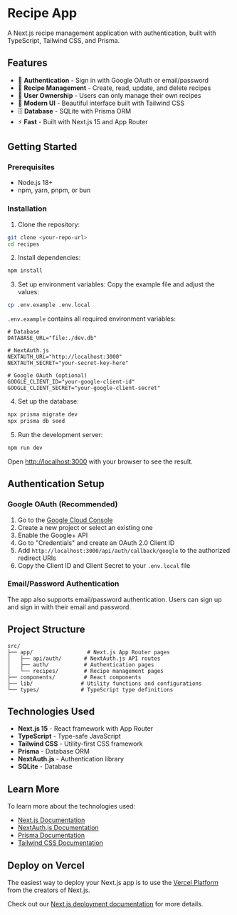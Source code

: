 # Recipe App

A Next.js recipe management application with authentication, built with TypeScript, Tailwind CSS, and Prisma.

## Features

- 🔐 **Authentication** - Sign in with Google OAuth or email/password
- 📝 **Recipe Management** - Create, read, update, and delete recipes
- 👤 **User Ownership** - Users can only manage their own recipes
- 🎨 **Modern UI** - Beautiful interface built with Tailwind CSS
- 🗄️ **Database** - SQLite with Prisma ORM
- ⚡ **Fast** - Built with Next.js 15 and App Router

## Getting Started

### Prerequisites

- Node.js 18+ 
- npm, yarn, pnpm, or bun

### Installation

1. Clone the repository:
```bash
git clone <your-repo-url>
cd recipes
```

2. Install dependencies:
```bash
npm install
```

3. Set up environment variables:
Copy the example file and adjust the values:
```bash
cp .env.example .env.local
```
`.env.example` contains all required environment variables:
```env
# Database
DATABASE_URL="file:./dev.db"

# NextAuth.js
NEXTAUTH_URL="http://localhost:3000"
NEXTAUTH_SECRET="your-secret-key-here"

# Google OAuth (optional)
GOOGLE_CLIENT_ID="your-google-client-id"
GOOGLE_CLIENT_SECRET="your-google-client-secret"
```

4. Set up the database:
```bash
npx prisma migrate dev
npx prisma db seed
```

5. Run the development server:
```bash
npm run dev
```

Open [http://localhost:3000](http://localhost:3000) with your browser to see the result.

## Authentication Setup

### Google OAuth (Recommended)

1. Go to the [Google Cloud Console](https://console.cloud.google.com/)
2. Create a new project or select an existing one
3. Enable the Google+ API
4. Go to "Credentials" and create an OAuth 2.0 Client ID
5. Add `http://localhost:3000/api/auth/callback/google` to the authorized redirect URIs
6. Copy the Client ID and Client Secret to your `.env.local` file

### Email/Password Authentication

The app also supports email/password authentication. Users can sign up and sign in with their email and password.

## Project Structure

```
src/
├── app/                 # Next.js App Router pages
│   ├── api/auth/       # NextAuth.js API routes
│   ├── auth/           # Authentication pages
│   └── recipes/        # Recipe management pages
├── components/         # React components
├── lib/               # Utility functions and configurations
└── types/             # TypeScript type definitions
```

## Technologies Used

- **Next.js 15** - React framework with App Router
- **TypeScript** - Type-safe JavaScript
- **Tailwind CSS** - Utility-first CSS framework
- **Prisma** - Database ORM
- **NextAuth.js** - Authentication library
- **SQLite** - Database

## Learn More

To learn more about the technologies used:

- [Next.js Documentation](https://nextjs.org/docs)
- [NextAuth.js Documentation](https://next-auth.js.org/)
- [Prisma Documentation](https://www.prisma.io/docs/)
- [Tailwind CSS Documentation](https://tailwindcss.com/docs)

## Deploy on Vercel

The easiest way to deploy your Next.js app is to use the [Vercel Platform](https://vercel.com/new?utm_medium=default-template&filter=next.js&utm_source=create-next-app&utm_campaign=create-next-app-readme) from the creators of Next.js.

Check out our [Next.js deployment documentation](https://nextjs.org/docs/app/building-your-application/deploying) for more details.
